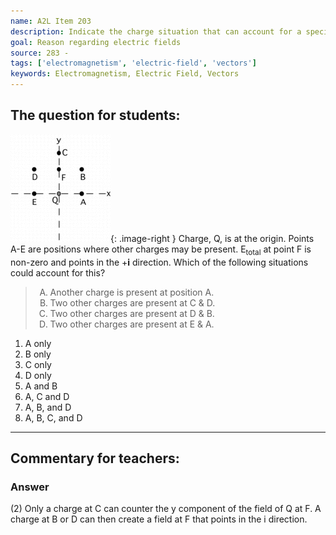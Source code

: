 ```yaml
---
name: A2L Item 203
description: Indicate the charge situation that can account for a specified field constraint.
goal: Reason regarding electric fields
source: 283 -
tags: ['electromagnetism', 'electric-field', 'vectors']
keywords: Electromagnetism, Electric Field, Vectors
---
```


## The question for students:

![Item203_fig1.gif](../images/Item203_fig1.gif){: .image-right } 
Charge, Q, is at the origin. Points A-E are positions where other
charges may be present. E<sub>total</sub> at point F is non-zero and
points in the +<b>i</b> direction.  Which of the following situations
could account for this?

<blockquote> <ol type="A"> <li>Another charge is present at position
A.</li> <li>Two other charges are present at C & D.</li> <li>Two other
charges are present at D & B.</li> <li>Two other charges are present at
E & A.</li> </ol> </blockquote>

1. A only
2. B only
3. C only
4. D only
5. A and B
6. A, C and D
7. A, B, and D
8. A, B, C, and D


<hr/>

## Commentary for teachers:

### Answer

(2) Only a charge at C can counter the y component of the field of Q at
F. A charge at B or D can then create a field at F that points in the i
direction.

